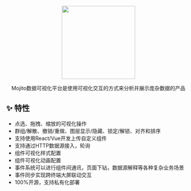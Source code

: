 <p align="center">
  <a href="http://mojito.drinkjs.com">
    <img height="200" src="http://mojito.drinkjs.com/logo-black.svg">
  </a>
</p>
<p align="center">Mojito数据可视化平台是使用可视化交互的方式来分析并展示庞杂数据的产品</p>

## ✨ 特性

- 点选、拖拽、缩放的可视化操作
- 群组/解散、撤销/重做、图层显示/隐藏、锁定/解锁、对齐和排序
- 支持使用React/Vue开发上传自定义组件
- 支持通过HTTP数据源接入，轮询
- 组件可视化样式配置
- 组件可视化动画配置
- 事件系统可以进行组件间通讯，页面下钻，数据源解释等各种复杂业务场景
- 事件同步实现跨终端大屏联动交互
- 100%开源，支持私有化部署
